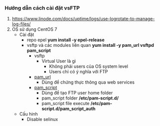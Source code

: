 ### Hướng dẫn cách cài đặt vsFTP

1.  https://www.linode.com/docs/uptime/logs/use-logrotate-to-manage-log-files/
2.  OS sử dụng CentOS 7
    *   Cài đặt
        *   repo epel **yum install -y epel-release**
        *   vsftp và các modules liên quan **yum install -y pam\_url vsftpd pam\_script**
            *   vsftp
                *   Virtual User là gì
                    *   Không phải users của OS system level
                    *   Users chỉ có ý nghĩa với FTP
            *   [pam\_url](https://github.com/mricon/pam_url)
                *   Dùng để chứng thực thông qua web services
            *   [pam\_script](https://github.com/jeroennijhof/pam_script)
                *   Dùng để tạo FTP user home folder
                *   pam\_script folder **/etc/pam-script.d/**
                *   pam\_script file execute **/etc/pam-script.d/pam\_script\_auth**
    *   Cấu hinh
        *   Disable selinux
